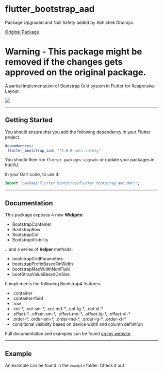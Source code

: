 # flutter_bootstrap_aad

Package Upgraded and Null Safety added by Abhishek Dhorajia

[Original Package](https://pub.dev/packages/flutter_bootstrap)

# Warning - This package might be removed if the changes gets approved on the original package.

A partial implementation of Bootstrap Grid system in Flutter for Responsive Layout.

![](flutter_bootstrap.gif)


---
## Getting Started

You should ensure that you add the following dependency in your Flutter project.

```yaml
dependencies:
 flutter_bootstrap_aad: "^1.0.0-null-safety"
```

You should then run `flutter packages upgrade` or update your packages in IntelliJ.

In your Dart code, to use it:
```dart
import 'package:flutter_bootstrap/flutter_bootstrap_aad.dart';
```
---
## Documentation

This package exposes 4 new **Widgets**:

* BootstrapContainer
* BootstrapRow
* BootstrapCol
* BootstrapVisibility

...and a series of **helper** methods:

* bootstrapGridParameters
* bootstrapPrefixBasedOnWidth
* bootstrapMaxWidthNonFluid
* bootStrapValueBasedOnSize

It implements the following Bootstrap4 features:

* .container
* .container-fluid
* .row
* .col-\*, .col-sm-\*, .col-md-\*, .col-lg-\*, .col-xl-\*
* .offset-\*, .offset-sm-\*, .offset-md-\*, .offset-lg-\*, .offset-xl-\*
* .order-\*, .order-sm-\*, .order-md-\*, .order-lg-\*, .order-xl-\*
* conditional visibility based on device width and column definition

Full documentation and examples can be found <a href="https://www.didierboelens.com/2020/05/responsive-bootstrap-like-solution/" target="_blank">on my website</a>.

---
## Example

An example can be found in the `example` folder.  Check it out.
